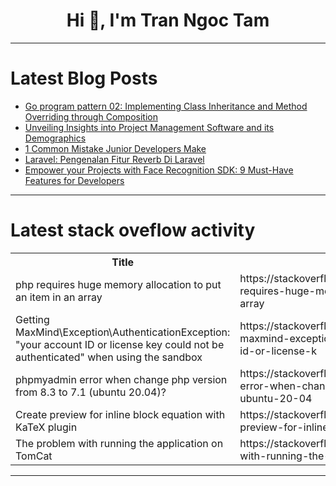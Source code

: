 <h1 align="center">Hi 👋, I'm Tran Ngoc Tam</h1>

---

# Latest Blog Posts 
<!-- BLOG-POST-LIST:START -->
- [Go program pattern 02: Implementing Class Inheritance and Method Overriding through Composition](https://dev.to/huizhou92/go-program-pattern-02-implementing-class-inheritance-and-method-overriding-through-composition-313i)
- [Unveiling Insights into Project Management Software and its Demographics](https://dev.to/olivier32621338/unveiling-insights-into-project-management-software-and-its-demographics-3b12)
- [1 Common Mistake Junior Developers Make](https://dev.to/annoh_karlgusta/1-common-mistake-junior-developers-make-3m7g)
- [Laravel: Pengenalan Fitur Reverb Di Laravel](https://dev.to/aditiyadwiramadani88/laravel-pengenalan-fitur-reverb-di-laravel-3iic)
- [Empower your Projects with Face Recognition SDK: 9 Must-Have Features for Developers](https://dev.to/faceplugin/empower-your-projects-with-face-recognition-sdk-9-must-have-features-for-developers-5hj3)
<!-- BLOG-POST-LIST:END -->

---

# Latest stack oveflow activity
<table>
  <tr><th>Title</th><th>Link</th></tr>
  <!-- STACKOVERFLOW:START --><tr><td>php requires huge memory allocation to put an item in an array</td><td>https://stackoverflow.com/questions/78375711/php-requires-huge-memory-allocation-to-put-an-item-in-an-array</td></tr><tr><td>Getting MaxMind\Exception\AuthenticationException: &quot;your account ID or license key could not be authenticated&quot; when using the sandbox</td><td>https://stackoverflow.com/questions/78375710/getting-maxmind-exception-authenticationexception-your-account-id-or-license-k</td></tr><tr><td>phpmyadmin error when change php version from 8.3 to 7.1 &lpar;ubuntu 20.04&rpar;?</td><td>https://stackoverflow.com/questions/78375662/phpmyadmin-error-when-change-php-version-from-8-3-to-7-1-ubuntu-20-04</td></tr><tr><td>Create preview for inline block equation with KaTeX plugin</td><td>https://stackoverflow.com/questions/78375537/create-preview-for-inline-block-equation-with-katex-plugin</td></tr><tr><td>The problem with running the application on TomCat</td><td>https://stackoverflow.com/questions/78375517/the-problem-with-running-the-application-on-tomcat</td></tr><!-- STACKOVERFLOW:END -->
</table>

---


